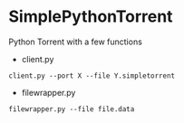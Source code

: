 # SimplePythonTorrent
Python Torrent with a few functions

- client.py
```
client.py --port X --file Y.simpletorrent
```

- filewrapper.py
```
filewrapper.py --file file.data
```

